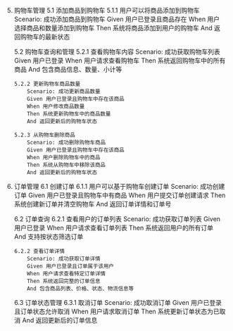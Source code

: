 5.  购物车管理
    5.1 添加商品到购物车
        5.1.1 用户可以将商品添加到购物车
            Scenario: 成功添加商品到购物车
            Given 用户已登录且商品存在
            When 用户选择商品和数量添加到购物车
            Then 系统将商品添加到用户的购物车
            And 返回购物车的最新状态

    5.2 购物车查询和管理
        5.2.1 查看购物车内容
            Scenario: 成功获取购物车列表
            Given 用户已登录
            When 用户请求查看购物车
            Then 系统返回购物车中的所有商品
            And 包含商品信息、数量、小计等

        5.2.2 更新购物车商品数量
            Scenario: 成功更新商品数量
            Given 用户已登录且购物车中存在该商品
            When 用户修改商品数量
            Then 系统更新购物车中的商品数量
            And 返回更新后的购物车状态

        5.2.3 从购物车删除商品
            Scenario: 成功删除购物车商品
            Given 用户已登录且购物车中存在该商品
            When 用户删除购物车中的商品
            Then 系统从购物车中移除该商品
            And 返回更新后的购物车状态

6.  订单管理
    6.1 创建订单
        6.1.1 用户可以基于购物车创建订单
            Scenario: 成功创建订单
            Given 用户已登录且购物车中有商品
            When 用户提交订单创建请求
            Then 系统创建新订单并清空购物车
            And 返回订单详情和订单号

    6.2 订单查询
        6.2.1 查看用户的订单列表
            Scenario: 成功获取订单列表
            Given 用户已登录
            When 用户请求查看订单列表
            Then 系统返回用户的所有订单
            And 支持按状态筛选订单

        6.2.2 查看订单详情
            Scenario: 成功获取订单详情
            Given 用户已登录且订单属于该用户
            When 用户请求查看特定订单详情
            Then 系统返回完整的订单信息
            And 包含商品列表、价格、状态、物流信息等

    6.3 订单状态管理
        6.3.1 取消订单
            Scenario: 成功取消订单
            Given 用户已登录且订单状态允许取消
            When 用户请求取消订单
            Then 系统更新订单状态为已取消
            And 返回更新后的订单信息